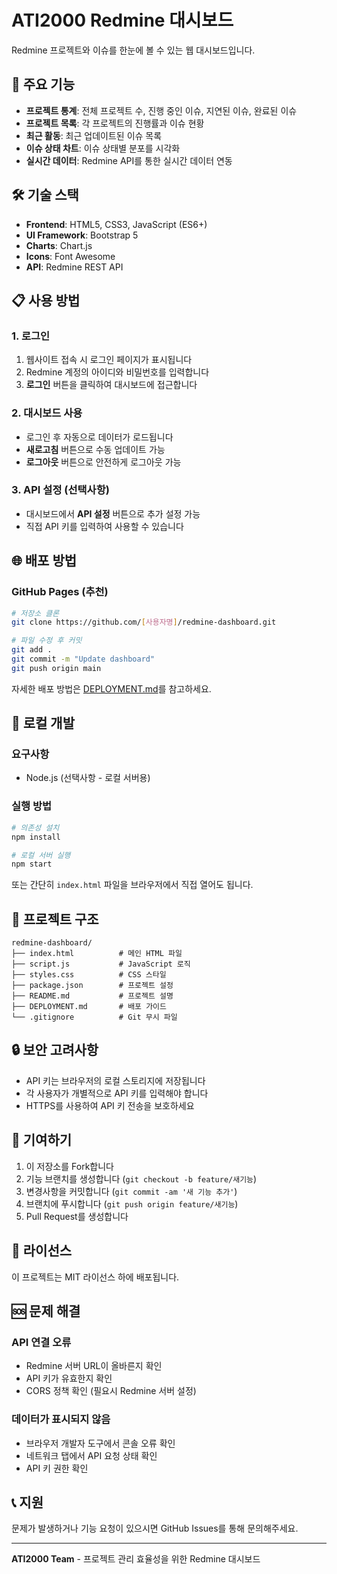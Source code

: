 ﻿# ATI2000 Redmine 대시보드

Redmine 프로젝트와 이슈를 한눈에 볼 수 있는 웹 대시보드입니다.

## 🚀 주요 기능

- **프로젝트 통계**: 전체 프로젝트 수, 진행 중인 이슈, 지연된 이슈, 완료된 이슈
- **프로젝트 목록**: 각 프로젝트의 진행률과 이슈 현황
- **최근 활동**: 최근 업데이트된 이슈 목록
- **이슈 상태 차트**: 이슈 상태별 분포를 시각화
- **실시간 데이터**: Redmine API를 통한 실시간 데이터 연동

## 🛠️ 기술 스택

- **Frontend**: HTML5, CSS3, JavaScript (ES6+)
- **UI Framework**: Bootstrap 5
- **Charts**: Chart.js
- **Icons**: Font Awesome
- **API**: Redmine REST API

## 📋 사용 방법

### 1. 로그인
1. 웹사이트 접속 시 로그인 페이지가 표시됩니다
2. Redmine 계정의 아이디와 비밀번호를 입력합니다
3. **로그인** 버튼을 클릭하여 대시보드에 접근합니다

### 2. 대시보드 사용
- 로그인 후 자동으로 데이터가 로드됩니다
- **새로고침** 버튼으로 수동 업데이트 가능
- **로그아웃** 버튼으로 안전하게 로그아웃 가능

### 3. API 설정 (선택사항)
- 대시보드에서 **API 설정** 버튼으로 추가 설정 가능
- 직접 API 키를 입력하여 사용할 수 있습니다

## 🌐 배포 방법

### GitHub Pages (추천)
```bash
# 저장소 클론
git clone https://github.com/[사용자명]/redmine-dashboard.git

# 파일 수정 후 커밋
git add .
git commit -m "Update dashboard"
git push origin main
```

자세한 배포 방법은 [DEPLOYMENT.md](./DEPLOYMENT.md)를 참고하세요.

## 🔧 로컬 개발

### 요구사항
- Node.js (선택사항 - 로컬 서버용)

### 실행 방법
```bash
# 의존성 설치
npm install

# 로컬 서버 실행
npm start
```

또는 간단히 `index.html` 파일을 브라우저에서 직접 열어도 됩니다.

## 📁 프로젝트 구조

```
redmine-dashboard/
├── index.html          # 메인 HTML 파일
├── script.js           # JavaScript 로직
├── styles.css          # CSS 스타일
├── package.json        # 프로젝트 설정
├── README.md           # 프로젝트 설명
├── DEPLOYMENT.md       # 배포 가이드
└── .gitignore          # Git 무시 파일
```

## 🔒 보안 고려사항

- API 키는 브라우저의 로컬 스토리지에 저장됩니다
- 각 사용자가 개별적으로 API 키를 입력해야 합니다
- HTTPS를 사용하여 API 키 전송을 보호하세요

## 🤝 기여하기

1. 이 저장소를 Fork합니다
2. 기능 브랜치를 생성합니다 (`git checkout -b feature/새기능`)
3. 변경사항을 커밋합니다 (`git commit -am '새 기능 추가'`)
4. 브랜치에 푸시합니다 (`git push origin feature/새기능`)
5. Pull Request를 생성합니다

## 📝 라이선스

이 프로젝트는 MIT 라이선스 하에 배포됩니다.

## 🆘 문제 해결

### API 연결 오류
- Redmine 서버 URL이 올바른지 확인
- API 키가 유효한지 확인
- CORS 정책 확인 (필요시 Redmine 서버 설정)

### 데이터가 표시되지 않음
- 브라우저 개발자 도구에서 콘솔 오류 확인
- 네트워크 탭에서 API 요청 상태 확인
- API 키 권한 확인

## 📞 지원

문제가 발생하거나 기능 요청이 있으시면 GitHub Issues를 통해 문의해주세요.

---

**ATI2000 Team** - 프로젝트 관리 효율성을 위한 Redmine 대시보드